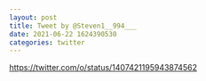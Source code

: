 ```yaml
--- 
layout: post 
title: Tweet by @Steven1__994___ 
date: 2021-06-22 1624390530 
categories: twitter 
--- 
```

https://twitter.com/o/status/1407421195943874562